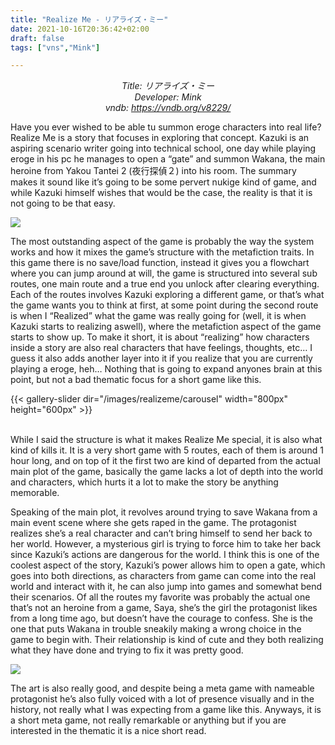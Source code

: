 ```yaml
---
title: "Realize Me - リアライズ・ミー"
date: 2021-10-16T20:36:42+02:00
draft: false
tags: ["vns","Mink"]

---
```


<center>

*Title: リアライズ・ミー <br/>
Developer: Mink <br/>
vndb: https://vndb.org/v8229/*

</center>

Have you ever wished to be able tu summon eroge characters into real life? Realize Me is a story that focuses in exploring that concept. Kazuki is an aspiring scenario writer going into technical school, one day while playing eroge in his pc he manages to open a “gate” and summon Wakana, the main heroine from Yakou Tantei 2 (夜行探偵２) into his room.
The summary makes it sound like it’s going to be some pervert nukige kind of game, and while Kazuki himself wishes that would be the case, the reality is that it is not going to be that easy.

<!--more-->

![](/images/realizeme/1.png)

The most outstanding aspect of the game is probably the way the system works and how it mixes the game’s structure with the metafiction traits. In this game there is no save/load function, instead it gives you a flowchart where you can jump around at will, the game is structured into several sub routes, one main route and a true end you unlock after clearing everything.
Each of the routes involves Kazuki exploring a different game, or that’s what the game wants you to think at first, at some point during the second route is when I “Realized” what the game was really going for (well, it is when Kazuki starts to realizing aswell), where the metafiction aspect of the game starts to show up. To make it short, it is about “realizing” how characters inside a story are also real characters that have feelings, thoughts, etc… I guess it also adds another layer into it if you realize that you are currently playing a eroge, heh… Nothing that is going to expand anyones brain at this point, but not a bad thematic focus for a short game like this.

{{< gallery-slider dir="/images/realizeme/carousel" width="800px" height="600px"  >}}



<br/>
While I said the structure is what it makes Realize Me special, it is also what kind of kills it. It is a very short game with 5 routes, each of them is around 1 hour long, and on top of it the first two are kind of departed from the actual main plot of the game, basically the game lacks a lot of depth into the world and characters, which hurts it a lot to make the story be anything memorable.

Speaking of the main plot, it revolves around trying to save Wakana from a main event scene where she gets raped in the game. The protagonist realizes she’s a real character and can’t bring himself to send her back to her world. However, a mysterious girl is trying to force him to take her back since Kazuki’s actions are dangerous for the world. I think this is one of the coolest aspect of the story, Kazuki’s power allows him to open a gate, which goes into both directions, as characters from game can come into the real world and interact with it, he can also jump into games and somewhat bend their scenarios.
Of all the routes my favorite was probably the actual one that’s not an heroine from a game, Saya, she’s the girl the protagonist likes from a long time ago, but doesn’t have the courage to confess. She is the one that puts Wakana in trouble sneakily making a wrong choice in the game to begin with. Their relationship is kind of cute and they both realizing what they have done and trying to fix it was pretty good.

![](/images/realizeme/3.png)

The art is also really good, and despite being a meta game with nameable protagonist he’s also fully voiced with a lot of presence visually and in the history, not really what I was expecting from a game like this.
Anyways, it is a short meta game, not really remarkable or anything but if you are interested in the thematic it is a nice short read.


